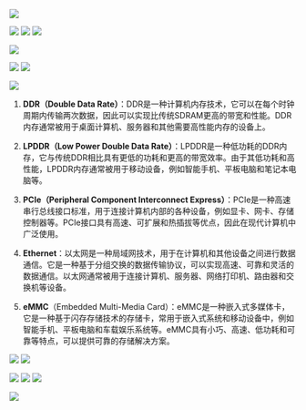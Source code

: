![](./photo/1.png)

![](./photo/2.png)
![](./photo/3.png)
![](./photo/4.png)

![](./photo/5.png)


![](./photo/6.png)
![](./photo/7.png)

![](./photo/8.png)

1.  **DDR（Double Data Rate）**：DDR是一种计算机内存技术，它可以在每个时钟周期内传输两次数据，因此可以实现比传统SDRAM更高的带宽和性能。DDR内存通常被用于桌面计算机、服务器和其他需要高性能内存的设备上。
    
2.  **LPDDR（Low Power Double Data Rate）**：LPDDR是一种低功耗的DDR内存，它与传统DDR相比具有更低的功耗和更高的带宽效率。由于其低功耗和高性能，LPDDR内存通常被用于移动设备，例如智能手机、平板电脑和笔记本电脑等。
    
3.  **PCIe（Peripheral Component Interconnect Express）**：PCIe是一种高速串行总线接口标准，用于连接计算机内部的各种设备，例如显卡、网卡、存储控制器等。PCIe接口具有高速、可扩展和热插拔等优点，因此在现代计算机中广泛使用。
    
4.  **Ethernet**：以太网是一种局域网技术，用于在计算机和其他设备之间进行数据通信。它是一种基于分组交换的数据传输协议，可以实现高速、可靠和灵活的数据通信。以太网通常被用于连接计算机、服务器、网络打印机、路由器和交换机等设备。
    
5.  **eMMC**（Embedded Multi-Media Card）：eMMC是一种嵌入式多媒体卡，它是一种基于闪存存储技术的存储卡，常用于嵌入式系统和移动设备中，例如智能手机、平板电脑和车载娱乐系统等。eMMC具有小巧、高速、低功耗和可靠等特点，可以提供可靠的存储解决方案。

![](./photo/9.png)
![](./photo/10.png)


![](./photo/11.png)
![](./photo/12.png)
![](./photo/13.png)

![](./photo/14.png)